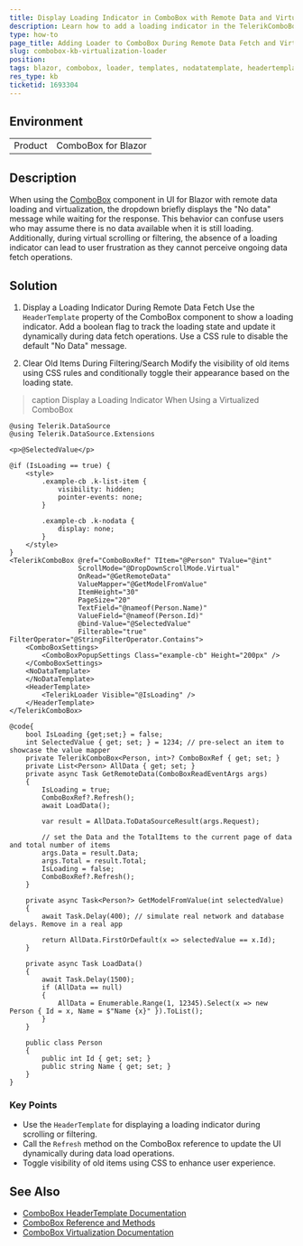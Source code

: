 ```yaml
---
title: Display Loading Indicator in ComboBox with Remote Data and Virtualization
description: Learn how to add a loading indicator in the TelerikComboBox component when using remote data and virtualization functionality in UI for Blazor.
type: how-to
page_title: Adding Loader to ComboBox During Remote Data Fetch and Virtualization
slug: combobox-kb-virtualization-loader
position:
tags: blazor, combobox, loader, templates, nodatatemplate, headertemplate
res_type: kb
ticketid: 1693304
---
```


## Environment

<table>
    <tbody>
        <tr>
            <td>Product</td>
            <td>ComboBox for Blazor</td>
        </tr>
    </tbody>
</table>

## Description

When using the [ComboBox](slug:components/combobox/overview) component in UI for Blazor with remote data loading and virtualization, the dropdown briefly displays the "No data" message while waiting for the response. This behavior can confuse users who may assume there is no data available when it is still loading. Additionally, during virtual scrolling or filtering, the absence of a loading indicator can lead to user frustration as they cannot perceive ongoing data fetch operations.

## Solution

1. Display a Loading Indicator During Remote Data Fetch
Use the `HeaderTemplate` property of the ComboBox component to show a loading indicator. Add a boolean flag to track the loading state and update it dynamically during data fetch operations. Use a CSS rule to disable the default "No Data" message.

2. Clear Old Items During Filtering/Search
Modify the visibility of old items using CSS rules and conditionally toggle their appearance based on the loading state.

>caption Display a Loading Indicator When Using a Virtualized ComboBox

```razor
@using Telerik.DataSource
@using Telerik.DataSource.Extensions

<p>@SelectedValue</p>

@if (IsLoading == true) {
    <style>
        .example-cb .k-list-item {
            visibility: hidden;
            pointer-events: none;
        }

        .example-cb .k-nodata {
            display: none;
        }
    </style>
}
<TelerikComboBox @ref="ComboBoxRef" TItem="@Person" TValue="@int"
                 ScrollMode="@DropDownScrollMode.Virtual"
                 OnRead="@GetRemoteData"
                 ValueMapper="@GetModelFromValue"
                 ItemHeight="30"
                 PageSize="20"
                 TextField="@nameof(Person.Name)"
                 ValueField="@nameof(Person.Id)"
                 @bind-Value="@SelectedValue"
                 Filterable="true" FilterOperator="@StringFilterOperator.Contains">
    <ComboBoxSettings>
        <ComboBoxPopupSettings Class="example-cb" Height="200px" />
    </ComboBoxSettings>
    <NoDataTemplate>
    </NoDataTemplate>
    <HeaderTemplate>
        <TelerikLoader Visible="@IsLoading" />
    </HeaderTemplate>
</TelerikComboBox>

@code{
    bool IsLoading {get;set;} = false;
    int SelectedValue { get; set; } = 1234; // pre-select an item to showcase the value mapper
    private TelerikComboBox<Person, int>? ComboBoxRef { get; set; }
    private List<Person> AllData { get; set; }
    private async Task GetRemoteData(ComboBoxReadEventArgs args)
    {
        IsLoading = true;
        ComboBoxRef?.Refresh();
        await LoadData();
        
        var result = AllData.ToDataSourceResult(args.Request);

        // set the Data and the TotalItems to the current page of data and total number of items
        args.Data = result.Data;
        args.Total = result.Total;
        IsLoading = false;
        ComboBoxRef?.Refresh();
    }

    private async Task<Person?> GetModelFromValue(int selectedValue)
    {
        await Task.Delay(400); // simulate real network and database delays. Remove in a real app

        return AllData.FirstOrDefault(x => selectedValue == x.Id);
    }

    private async Task LoadData() 
    {
        await Task.Delay(1500);
        if (AllData == null)
        {
            AllData = Enumerable.Range(1, 12345).Select(x => new Person { Id = x, Name = $"Name {x}" }).ToList();
        }
    }

    public class Person
    {
        public int Id { get; set; }
        public string Name { get; set; }
    }
}
```

### Key Points
- Use the `HeaderTemplate` for displaying a loading indicator during scrolling or filtering.
- Call the `Refresh` method on the ComboBox reference to update the UI dynamically during data load operations.
- Toggle visibility of old items using CSS to enhance user experience.

## See Also
- [ComboBox HeaderTemplate Documentation](slug:components/combobox/templates#header-template)
- [ComboBox Reference and Methods](slug:components/combobox/overview#combobox-reference-and-methods)
- [ComboBox Virtualization Documentation](slug:combobox-virtualization#remote-data-example)